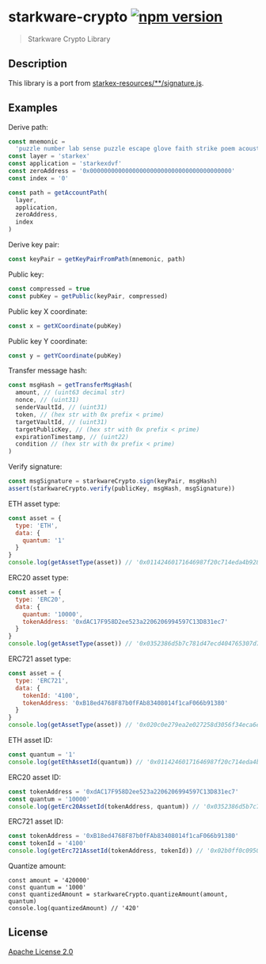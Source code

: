 # starkware-crypto [![npm version](https://badge.fury.io/js/starkware-crypto.svg)](https://badge.fury.io/js/starkware-crypto)

> Starkware Crypto Library

## Description

This library is a port from [starkex-resources/\*\*/signature.js](https://github.com/starkware-libs/starkex-resources/blob/master/crypto/starkware/crypto/signature/signature.js).

## Examples

Derive path:

```js
const mnemonic =
  'puzzle number lab sense puzzle escape glove faith strike poem acoustic picture grit struggle know tuna soul indoor thumb dune fit job timber motor'
const layer = 'starkex'
const application = 'starkexdvf'
const zeroAddress = '0x0000000000000000000000000000000000000000'
const index = '0'

const path = getAccountPath(
  layer,
  application,
  zeroAddress,
  index
)
```

Derive key pair:

```js
const keyPair = getKeyPairFromPath(mnemonic, path)
```

Public key:

```js
const compressed = true
const pubKey = getPublic(keyPair, compressed)
```

Public key X coordinate:

```js
const x = getXCoordinate(pubKey)
```

Public key Y coordinate:

```js
const y = getYCoordinate(pubKey)
```

Transfer message hash:

```js
const msgHash = getTransferMsgHash(
  amount, // (uint63 decimal str)
  nonce, // (uint31)
  senderVaultId, // (uint31)
  token, // (hex str with 0x prefix < prime)
  targetVaultId, // (uint31)
  targetPublicKey, // (hex str with 0x prefix < prime)
  expirationTimestamp, // (uint22)
  condition // (hex str with 0x prefix < prime)
)
```

Verify signature:

```js
const msgSignature = starkwareCrypto.sign(keyPair, msgHash)
assert(starkwareCrypto.verify(publicKey, msgHash, msgSignature))
```

ETH asset type:

```js
const asset = {
  type: 'ETH',
  data: {
    quantum: '1'
  }
}
console.log(getAssetType(asset)) // '0x01142460171646987f20c714eda4b92812b22b811f56f27130937c267e29bd9e'
```

ERC20 asset type:

```js
const asset = {
  type: 'ERC20',
  data: {
    quantum: '10000',
    tokenAddress: '0xdAC17F958D2ee523a2206206994597C13D831ec7'
  }
}
console.log(getAssetType(asset)) // '0x0352386d5b7c781d47ecd404765307d74edc4d43b0490b8e03c71ac7a7429653'
```

ERC721 asset type:

```js
const asset = {
  type: 'ERC721',
  data: {
    tokenId: '4100',
    tokenAddress: '0xB18ed4768F87b0fFAb83408014f1caF066b91380'
  }
}
console.log(getAssetType(asset)) // '0x020c0e279ea2e027258d3056f34eca6e47ad9aaa995b896cafcb68d5a65b115b'
```

ETH asset ID:

```js
const quantum = '1'
console.log(getEthAssetId(quantum)) // '0x01142460171646987f20c714eda4b92812b22b811f56f27130937c267e29bd9e'
```

ERC20 asset ID:

```js
const tokenAddress = '0xdAC17F958D2ee523a2206206994597C13D831ec7'
const quantum = '10000'
console.log(getErc20AssetId(tokenAddress, quantum)) // '0x0352386d5b7c781d47ecd404765307d74edc4d43b0490b8e03c71ac7a7429653'
```

ERC721 asset ID:

```js
const tokenAddress = '0xB18ed4768F87b0fFAb83408014f1caF066b91380'
const tokenId = '4100'
console.log(getErc721AssetId(tokenAddress, tokenId)) // '0x02b0ff0c09505bc40f9d1659becf16855a7b2298b010f8a54f4b05325885b40c'
```

Quantize amount:

```
const amount = '420000'
const quantum = '1000'
const quantizedAmount = starkwareCrypto.quantizeAmount(amount, quantum)
console.log(quantizedAmount) // '420'
```

## License

[Apache License 2.0](LICENSE.md)
